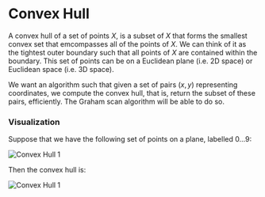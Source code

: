 # Convex Hull

A convex hull of a set of points $X$, is a subset of $X$ that forms the smallest convex set that
emcompasses all of the points of $X$. We can think of it as the tightest outer boundary such that
all points of $X$ are contained within the boundary. This set of points can be on a Euclidean plane
(i.e. 2D space) or Euclidean space (i.e. 3D space). 

We want an algorithm such that given a set of pairs $(x, y)$ representing coordinates, we compute
the convex hull, that is, return the subset of these pairs, efficiently. The Graham scan algorithm 
will be able to do so.

### Visualization

Suppose that we have the following set of points on a plane, labelled $0...9$:

<img src="https://firebasestorage.googleapis.com/v0/b/algorithm-helper-storage.appspot.com/o/img%2Falgorithms%2Fmathematics%2Fconvex-hull-1.png?alt=media&token=9b9b1ff6-aefb-4f7d-b422-f0e1530596b2" alt="Convex Hull 1" class="img-fluid">

Then the convex hull is:

<img src="https://firebasestorage.googleapis.com/v0/b/algorithm-helper-storage.appspot.com/o/img%2Falgorithms%2Fmathematics%2Fconvex-hull-2.png?alt=media&token=5b5915e0-e25d-4a9e-9666-0c2cd3dd35a5" alt="Convex Hull 1" class="img-fluid">
